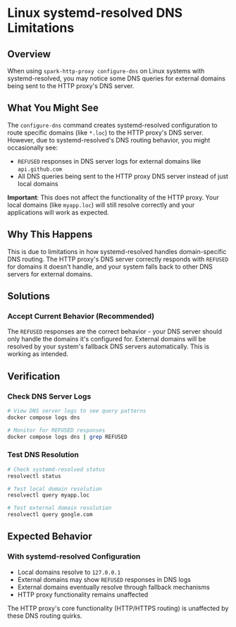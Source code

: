 # Linux systemd-resolved DNS Limitations

## Overview

When using `spark-http-proxy configure-dns` on Linux systems with systemd-resolved, you may notice some DNS queries for external domains being sent to the HTTP proxy's DNS server.

## What You Might See

The `configure-dns` command creates systemd-resolved configuration to route specific domains (like `*.loc`) to the HTTP proxy's DNS server. However, due to systemd-resolved's DNS routing behavior, you might occasionally see:

- `REFUSED` responses in DNS server logs for external domains like `api.github.com`
- All DNS queries being sent to the HTTP proxy DNS server instead of just local domains

**Important**: This does not affect the functionality of the HTTP proxy. Your local domains (like `myapp.loc`) will still resolve correctly and your applications will work as expected.

## Why This Happens

This is due to limitations in how systemd-resolved handles domain-specific DNS routing. The HTTP proxy's DNS server correctly responds with `REFUSED` for domains it doesn't handle, and your system falls back to other DNS servers for external domains.

## Solutions

### Accept Current Behavior (Recommended)

The `REFUSED` responses are the correct behavior - your DNS server should only handle the domains it's configured for. External domains will be resolved by your system's fallback DNS servers automatically. This is working as intended.

## Verification

### Check DNS Server Logs

```bash
# View DNS server logs to see query patterns
docker compose logs dns

# Monitor for REFUSED responses
docker compose logs dns | grep REFUSED
```

### Test DNS Resolution

```bash
# Check systemd-resolved status
resolvectl status

# Test local domain resolution
resolvectl query myapp.loc

# Test external domain resolution
resolvectl query google.com
```

## Expected Behavior

### With systemd-resolved Configuration

- Local domains resolve to `127.0.0.1`
- External domains may show `REFUSED` responses in DNS logs
- External domains eventually resolve through fallback mechanisms
- HTTP proxy functionality remains unaffected

The HTTP proxy's core functionality (HTTP/HTTPS routing) is unaffected by these DNS routing quirks.
